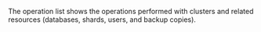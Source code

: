 The operation list shows the operations performed with clusters and related resources (databases, shards, users, and backup copies).

